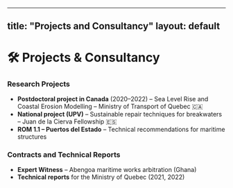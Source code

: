 
---
title: "Projects and Consultancy"
layout: default
---

# 🛠 Projects & Consultancy

### Research Projects

- **Postdoctoral project in Canada** (2020–2022) – Sea Level Rise and Coastal Erosion Modelling – Ministry of Transport of Quebec 🇨🇦
- **National project (UPV)** – Sustainable repair techniques for breakwaters – Juan de la Cierva Fellowship 🇪🇸
- **ROM 1.1 – Puertos del Estado** – Technical recommendations for maritime structures

### Contracts and Technical Reports

- **Expert Witness** – Abengoa maritime works arbitration (Ghana)
- **Technical reports** for the Ministry of Quebec (2021, 2022)
